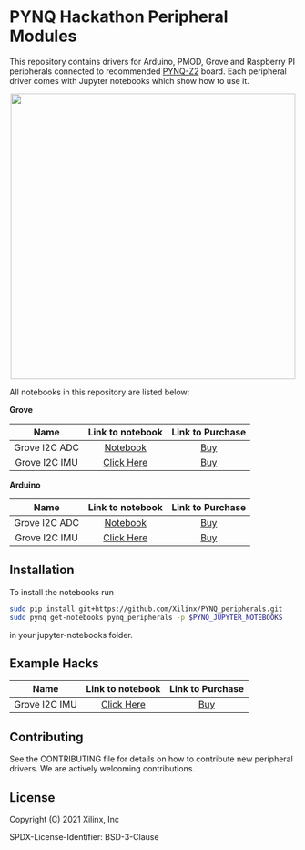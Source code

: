 # PYNQ Hackathon Peripheral Modules

This repository contains drivers for Arduino, PMOD, Grove and Raspberry PI
peripherals connected to recommended [PYNQ-Z2](http://www.pynq.io/board.html) board. Each peripheral driver comes with Jupyter
notebooks which show how to use it. 

<p align="center">
  <img src="https://github.com/npurusho/PYNQ_peripherals-1/blob/main/pynq_peripherals/apps/app1_room_control_system/notebooks/images/room_control.png" height=500px>
</p>

All notebooks in this repository are listed below:

__Grove__

| Name | Link to notebook |  Link to Purchase |
|:----------:|:------------------:|:------------------:|
| Grove I2C ADC | [Notebook](https://github.com/Xilinx/PYNQ_peripherals/blob/main/pynq_peripherals/modules/grove_adc/notebooks/grove_adc.ipynb) | [Buy](https://www.seeedstudio.com/Grove-I2C-ADC.html) |
| Grove I2C IMU | [Click Here](https://github.com/npurusho/PYNQ_peripherals-1/blob/main/pynq_peripherals/modules/grove_imu/notebooks/grove_imu.ipynb) | [Buy](https://www.seeedstudio.com/Grove-IMU-10DOF-v2-0.html) |

__Arduino__

| Name | Link to notebook |  Link to Purchase |
|:----------:|:------------------:|:------------------:|
 Grove I2C ADC | [Notebook](https://github.com/Xilinx/PYNQ_peripherals/blob/main/pynq_peripherals/modules/grove_adc/notebooks/grove_adc.ipynb) | [Buy](https://www.seeedstudio.com/Grove-I2C-ADC.html) |
| Grove I2C IMU | [Click Here](https://github.com/npurusho/PYNQ_peripherals-1/blob/main/pynq_peripherals/modules/grove_imu/notebooks/grove_imu.ipynb) | [Buy](https://www.seeedstudio.com/Grove-IMU-10DOF-v2-0.html) |

## Installation

To install the notebooks run

```sh
sudo pip install git+https://github.com/Xilinx/PYNQ_peripherals.git
sudo pynq get-notebooks pynq_peripherals -p $PYNQ_JUPYTER_NOTEBOOKS
```

in your jupyter-notebooks folder.

## Example Hacks

| Name | Link to notebook |  Link to Purchase |
|:----------:|:------------------:|:------------------:|
| Grove I2C IMU | [Click Here](https://github.com/npurusho/PYNQ_peripherals-1/blob/main/pynq_peripherals/modules/grove_imu/notebooks/grove_imu.ipynb) | [Buy](https://www.seeedstudio.com/Grove-IMU-10DOF-v2-0.html) |


## Contributing

See the CONTRIBUTING file for details on how to contribute new peripheral
drivers. We are actively welcoming contributions.

## License

Copyright (C) 2021 Xilinx, Inc

SPDX-License-Identifier: BSD-3-Clause
